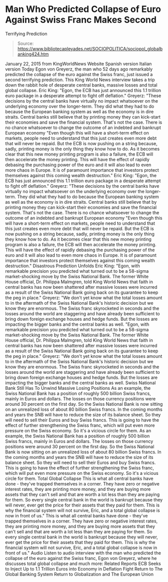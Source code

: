 # Man Who Predicted Collapse of Euro Against Swiss Franc Makes Second 
Terrifying Prediction

> Source: https://www.bibliotecapleyades.net/SOCIOPOLITICA/sociopol_globalbanking424.htm

January 22, 2015 from KingWorldNews Website
Spanish version
Italian version
Today Egon von Greyerz, the man who 52 days ago remarkably predicted the collapse of the euro against the Swiss franc, just issued a second terrifying prediction.
This King World News interview takes a trip down the rabbit hole of desperate central banks, massive losses and total global collapse.
Eric King: "Egon, the ECB has just announced this 1.1 trillion euro package in a desperate attempt to fight off deflation." Greyerz: "These decisions by the central banks have virtually no impact whatsoever on the underlying economy over the longer-term. They did what they had to do because the European banking system as well as the economy is in dire straits. Central banks still believe that by printing money they can kick-start their economies and save the financial system. That's not the case. There is no chance whatsoever to change the outcome of an indebted and bankrupt European economy "Even though this will have a short-term effect on markets, people need to understand that this just creates even more debt that will never be repaid. But the ECB is now pushing on a string because, sadly, printing money is the only thing they know how to do. As it becomes clear that this new money printing program is also a failure, the ECB will then accelerate the money printing. This will have the effect of rapidly debasing the purchasing power of the euro and it will also lead to even more chaos in Europe. It is of paramount importance that investors protect themselves against this coming wealth destruction."
Eric King:
"Egon, the ECB has just announced this 1.1 trillion euro package in a desperate attempt to fight off deflation." Greyerz:
"These decisions by the central banks have virtually no impact whatsoever on the underlying economy over the longer-term.
They did what they had to do because the European banking system as well as the economy is in dire straits. Central banks still believe that by printing money they can kick-start their economies and save the financial system. That's not the case. There is no chance whatsoever to change the outcome of an indebted and bankrupt European economy
"Even though this will have a short-term effect on markets, people need to understand that this just creates even more debt that will never be repaid. But the ECB is now pushing on a string because, sadly, printing money is the only thing they know how to do. As it becomes clear that this new money printing program is also a failure, the ECB will then accelerate the money printing. This will have the effect of rapidly debasing the purchasing power of the euro and it will also lead to even more chaos in Europe.
It is of paramount importance that investors protect themselves against this coming wealth destruction."
Disastrous Prediction Unfolds
Eric King: "Egon, with remarkable precision you predicted what turned out to be a 58-sigma market-shocking move by the Swiss National Bank. The former White House official, Dr. Philippa Malmgren, told King World News that faith in central banks has now been shattered after massive losses were incurred as a result of the Swiss National Bank going back on its guarantee to keep the peg in place." Greyerz: "We don't yet know what the total losses amount to in the aftermath of the Swiss National Bank's historic decision but we know they are enormous. The Swiss franc skyrocketed in seconds and the losses around the world are staggering and have already been sufficient to bring down foreign exchange houses and hedge funds. But the losses are impacting the bigger banks and the central banks as well.
"Egon, with remarkable precision you predicted what turned out to be a 58-sigma market-shocking move by the Swiss National Bank.
The former White House official, Dr. Philippa Malmgren, told King World News that faith in central banks has now been shattered after massive losses were incurred as a result of the Swiss National Bank going back on its guarantee to keep the peg in place." Greyerz:
"We don't yet know what the total losses amount to in the aftermath of the Swiss National Bank's historic decision but we know they are enormous.
The Swiss franc skyrocketed in seconds and the losses around the world are staggering and have already been sufficient to bring down foreign exchange houses and hedge funds.
But the losses are impacting the bigger banks and the central banks as well.
Swiss National Bank Still Has To Unwind Massive Losing Positions
As an example, the Swiss National Bank has a position of roughly 500 billion Swiss francs, mainly in Euros and dollars. The losses on those currency positions were around 30 percent on the first day. So the Swiss National Bank is now sitting on an unrealized loss of about 80 billion Swiss francs. In the coming months and years the SNB will have to reduce the size of its balance sheet. So they will need to sell their Euros and buy Swiss francs. This is going to have the effect of further strengthening the Swiss franc, which will put even more pressure on the Swiss economy. So it's a vicious circle for them.
As an example, the Swiss National Bank has a position of roughly 500 billion Swiss francs, mainly in Euros and dollars.
The losses on those currency positions were around 30 percent on the first day. So the Swiss National Bank is now sitting on an unrealized loss of about 80 billion Swiss francs. In the coming months and years the SNB will have to reduce the size of its balance sheet. So they will need to sell their Euros and buy Swiss francs. This is going to have the effect of further strengthening the Swiss franc, which will put even more pressure on the Swiss economy.
So it's a vicious circle for them.
Total Global Collapse
This is what all central banks have done - they've trapped themselves in a corner. They have zero or negative interest rates, they are printing more money, and they are buying more assets that they can't sell and that are worth a lot less than they are paying for them. So every single central bank in the world is bankrupt because they will never, ever get the price for their assets that they paid for them. This is why the financial system will not survive, Eric, and a total global collapse is now in front of us."
This is what all central banks have done - they've trapped themselves in a corner.
They have zero or negative interest rates, they are printing more money, and they are buying more assets that they can't sell and that are worth a lot less than they are paying for them. So every single central bank in the world is bankrupt because they will never, ever get the price for their assets that they paid for them.
This is why the financial system will not survive, Eric, and a total global collapse is now in front of us."
Audio
Listen to audio interview with the man who predicted the collapse of the euro against the Swiss franc, Egon von Greyerz, where he discusses total global collapse and much more:
Related Reports
ECB Seeks to Inject Up to 1.1 Trillion Euros into Economy in Deflation Fight
Return to The Global Banking System
Return to Globalization and The European Union
